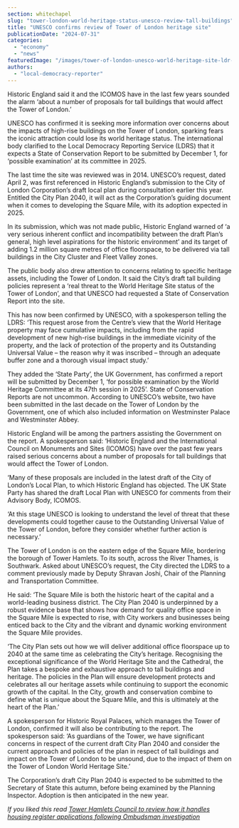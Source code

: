 ```yaml
---
section: whitechapel
slug: "tower-london-world-heritage-status-unesco-review-tall-buildings"
title: "UNESCO confirms review of Tower of London heritage site"
publicationDate: "2024-07-31"
categories: 
  - "economy"
  - "news"
featuredImage: "/images/tower-of-london-unesco-world-heritage-site-ldr-julia-gregory.jpg"
authors: 
  - "local-democracy-reporter"
---
```


Historic England said it and the ICOMOS have in the last few years sounded the alarm ‘about a number of proposals for tall buildings that would affect the Tower of London.’

UNESCO has confirmed it is seeking more information over concerns about the impacts of high-rise buildings on the Tower of London, sparking fears the iconic attraction could lose its world heritage status. The international body clarified to the Local Democracy Reporting Service (LDRS) that it expects a State of Conservation Report to be submitted by December 1, for ‘possible examination’ at its committee in 2025.

The last time the site was reviewed was in 2014. UNESCO’s request, dated April 2, was first referenced in Historic England’s submission to the City of London Corporation’s draft local plan during consultation earlier this year. Entitled the City Plan 2040, it will act as the Corporation’s guiding document when it comes to developing the Square Mile, with its adoption expected in 2025.

In its submission, which was not made public, Historic England warned of ‘a very serious inherent conflict and incompatibility between the draft Plan’s general, high level aspirations for the historic environment’ and its target of adding 1.2 million square metres of office floorspace, to be delivered via tall buildings in the City Cluster and Fleet Valley zones.

The public body also drew attention to concerns relating to specific heritage assets, including the Tower of London. It said the City’s draft tall building policies represent a ‘real threat to the World Heritage Site status of the Tower of London’, and that UNESCO had requested a State of Conservation Report into the site.

This has now been confirmed by UNESCO, with a spokesperson telling the LDRS: ‘This request arose from the Centre’s view that the World Heritage property may face cumulative impacts, including from the rapid development of new high-rise buildings in the immediate vicinity of the property, and the lack of protection of the property and its Outstanding Universal Value – the reason why it was inscribed – through an adequate buffer zone and a thorough visual impact study.’

They added the ‘State Party’, the UK Government, has confirmed a report will be submitted by December 1, ‘for possible examination by the World Heritage Committee at its 47th session in 2025’. State of Conservation Reports are not uncommon. According to UNESCO’s website, two have been submitted in the last decade on the Tower of London by the Government, one of which also included information on Westminster Palace and Westminster Abbey.

Historic England will be among the partners assisting the Government on the report. A spokesperson said: ‘Historic England and the International Council on Monuments and Sites (ICOMOS) have over the past few years raised serious concerns about a number of proposals for tall buildings that would affect the Tower of London.

‘Many of these proposals are included in the latest draft of the City of London’s Local Plan, to which Historic England has objected. The UK State Party has shared the draft Local Plan with UNESCO for comments from their Advisory Body, ICOMOS.

‘At this stage UNESCO is looking to understand the level of threat that these developments could together cause to the Outstanding Universal Value of the Tower of London, before they consider whether further action is necessary.’

The Tower of London is on the eastern edge of the Square Mile, bordering the borough of Tower Hamlets. To its south, across the River Thames, is Southwark. Asked about UNESCO’s request, the City directed the LDRS to a comment previously made by Deputy Shravan Joshi, Chair of the Planning and Transportation Committee.

He said: ‘The Square Mile is both the historic heart of the capital and a world-leading business district. The City Plan 2040 is underpinned by a robust evidence base that shows how demand for quality office space in the Square Mile is expected to rise, with City workers and businesses being enticed back to the City and the vibrant and dynamic working environment the Square Mile provides.

‘The City Plan sets out how we will deliver additional office floorspace up to 2040 at the same time as celebrating the City’s heritage. Recognising the exceptional significance of the World Heritage Site and the Cathedral, the Plan takes a bespoke and exhaustive approach to tall buildings and heritage. The policies in the Plan will ensure development protects and celebrates all our heritage assets while continuing to support the economic growth of the capital. In the City, growth and conservation combine to define what is unique about the Square Mile, and this is ultimately at the heart of the Plan.’

A spokesperson for Historic Royal Palaces, which manages the Tower of London, confirmed it will also be contributing to the report. The spokesperson said: ‘As guardians of the Tower, we have significant concerns in respect of the current draft City Plan 2040 and consider the current approach and policies of the plan in respect of tall buildings and impact on the Tower of London to be unsound, due to the impact of them on the Tower of London World Heritage Site.’

The Corporation’s draft City Plan 2040 is expected to be submitted to the Secretary of State this autumn, before being examined by the Planning Inspector. Adoption is then anticipated in the new year.

_If you liked this read [Tower Hamlets Council to review how it handles housing register applications following Ombudsman investigation](https://whitechapellondon.co.uk/tower-hamlets-council-housing-register-domestic-abuse-ombudsman-investigation/)_

